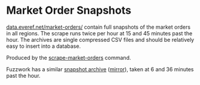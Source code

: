 # Market Order Snapshots

[data.everef.net/market-orders/](https://data.everef.net/market-orders/) contain full snapshots of the market orders in all regions.
The scrape runs twice per hour at 15 and 45 minutes past the hour.
The archives are single compressed CSV files and should be relatively easy to insert into a database.

Produced by the [scrape-market-orders](../commands/scrape-market-orders.md) command.

Fuzzwork has a similar [snapshot archive](https://market.fuzzwork.co.uk/api/) ([mirror](fuzzwork-ordersets.md)), taken at 6 and 36 minutes past the hour.

